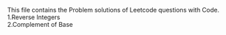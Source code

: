 This file contains the Problem solutions of Leetcode questions with Code.
<br>
1.Reverse Integers
<br>
2.Complement of Base
<br>

